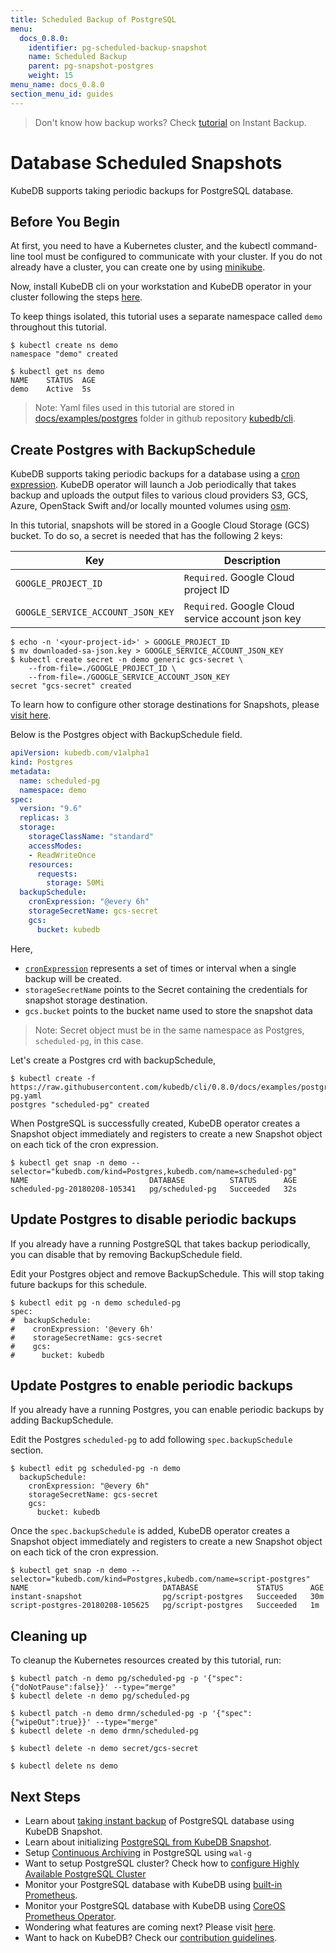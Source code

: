 ```yaml
---
title: Scheduled Backup of PostgreSQL
menu:
  docs_0.8.0:
    identifier: pg-scheduled-backup-snapshot
    name: Scheduled Backup
    parent: pg-snapshot-postgres
    weight: 15
menu_name: docs_0.8.0
section_menu_id: guides
---
```

> Don't know how backup works?  Check [tutorial](/docs/guides/postgres/snapshot/instant_backup.md) on Instant Backup.

# Database Scheduled Snapshots

KubeDB supports taking periodic backups for PostgreSQL database.

## Before You Begin

At first, you need to have a Kubernetes cluster, and the kubectl command-line tool must be configured to communicate with your cluster. If you do not already have a cluster, you can create one by using [minikube](https://github.com/kubernetes/minikube).

Now, install KubeDB cli on your workstation and KubeDB operator in your cluster following the steps [here](/docs/setup/install.md).

To keep things isolated, this tutorial uses a separate namespace called `demo` throughout this tutorial.

```console
$ kubectl create ns demo
namespace "demo" created

$ kubectl get ns demo
NAME    STATUS  AGE
demo    Active  5s
```

> Note: Yaml files used in this tutorial are stored in [docs/examples/postgres](https://github.com/kubedb/cli/tree/master/docs/examples/postgres) folder in github repository [kubedb/cli](https://github.com/kubedb/cli).

## Create Postgres with BackupSchedule

KubeDB supports taking periodic backups for a database using a [cron expression](https://github.com/robfig/cron/blob/v2/doc.go#L26). KubeDB operator will launch a Job periodically that takes backup and uploads the output files to various cloud providers S3, GCS, Azure,
OpenStack Swift and/or locally mounted volumes using [osm](https://github.com/appscode/osm).

In this tutorial, snapshots will be stored in a Google Cloud Storage (GCS) bucket. To do so, a secret is needed that has the following 2 keys:

| Key                               | Description                                                |
|-----------------------------------|------------------------------------------------------------|
| `GOOGLE_PROJECT_ID`               | `Required`. Google Cloud project ID                        |
| `GOOGLE_SERVICE_ACCOUNT_JSON_KEY` | `Required`. Google Cloud service account json key          |

```console
$ echo -n '<your-project-id>' > GOOGLE_PROJECT_ID
$ mv downloaded-sa-json.key > GOOGLE_SERVICE_ACCOUNT_JSON_KEY
$ kubectl create secret -n demo generic gcs-secret \
    --from-file=./GOOGLE_PROJECT_ID \
    --from-file=./GOOGLE_SERVICE_ACCOUNT_JSON_KEY
secret "gcs-secret" created
```

To learn how to configure other storage destinations for Snapshots, please [visit here](/docs/concepts/snapshot.md).

Below is the Postgres object with BackupSchedule field.

```yaml
apiVersion: kubedb.com/v1alpha1
kind: Postgres
metadata:
  name: scheduled-pg
  namespace: demo
spec:
  version: "9.6"
  replicas: 3
  storage:
    storageClassName: "standard"
    accessModes:
    - ReadWriteOnce
    resources:
      requests:
        storage: 50Mi
  backupSchedule:
    cronExpression: "@every 6h"
    storageSecretName: gcs-secret
    gcs:
      bucket: kubedb
```

Here,

- [`cronExpression`](https://github.com/robfig/cron/blob/v2/doc.go) represents a set of times or interval when a single backup will be created.
- `storageSecretName` points to the Secret containing the credentials for snapshot storage destination.
- `gcs.bucket` points to the bucket name used to store the snapshot data

> Note: Secret object must be in the same namespace as Postgres, `scheduled-pg`, in this case.

Let's create a Postgres crd with backupSchedule,

```console
$ kubectl create -f https://raw.githubusercontent.com/kubedb/cli/0.8.0/docs/examples/postgres/snapshot/scheduled-pg.yaml
postgres "scheduled-pg" created
```

When PostgreSQL is successfully created, KubeDB operator creates a Snapshot object immediately and registers to create a new Snapshot object on each tick of the cron expression.

```console
$ kubectl get snap -n demo --selector="kubedb.com/kind=Postgres,kubedb.com/name=scheduled-pg"
NAME                           DATABASE          STATUS      AGE
scheduled-pg-20180208-105341   pg/scheduled-pg   Succeeded   32s
```

## Update Postgres to disable periodic backups

If you already have a running PostgreSQL that takes backup periodically, you can disable that by removing BackupSchedule field.

Edit your Postgres object and remove BackupSchedule. This will stop taking future backups for this schedule.

```console
$ kubectl edit pg -n demo scheduled-pg
spec:
#  backupSchedule:
#    cronExpression: '@every 6h'
#    storageSecretName: gcs-secret
#    gcs:
#      bucket: kubedb
```

## Update Postgres to enable periodic backups

If you already have a running Postgres, you can enable periodic backups by adding BackupSchedule.

Edit the Postgres `scheduled-pg` to add following `spec.backupSchedule` section.

```console
$ kubectl edit pg scheduled-pg -n demo
  backupSchedule:
    cronExpression: "@every 6h"
    storageSecretName: gcs-secret
    gcs:
      bucket: kubedb
```

Once the `spec.backupSchedule` is added, KubeDB operator creates a Snapshot object immediately and registers to create a new Snapshot object on each tick of the cron expression.

```console
$ kubectl get snap -n demo --selector="kubedb.com/kind=Postgres,kubedb.com/name=script-postgres"
NAME                              DATABASE             STATUS      AGE
instant-snapshot                  pg/script-postgres   Succeeded   30m
script-postgres-20180208-105625   pg/script-postgres   Succeeded   1m
```

## Cleaning up

To cleanup the Kubernetes resources created by this tutorial, run:

```console
$ kubectl patch -n demo pg/scheduled-pg -p '{"spec":{"doNotPause":false}}' --type="merge"
$ kubectl delete -n demo pg/scheduled-pg

$ kubectl patch -n demo drmn/scheduled-pg -p '{"spec":{"wipeOut":true}}' --type="merge"
$ kubectl delete -n demo drmn/scheduled-pg

$ kubectl delete -n demo secret/gcs-secret

$ kubectl delete ns demo
```

## Next Steps

- Learn about [taking instant backup](/docs/guides/postgres/snapshot/instant_backup.md) of PostgreSQL database using KubeDB Snapshot.
- Learn about initializing [PostgreSQL from KubeDB Snapshot](/docs/guides/postgres/initialization/snapshot_source.md).
- Setup [Continuous Archiving](/docs/guides/postgres/snapshot/continuous_archiving.md) in PostgreSQL using `wal-g`
- Want to setup PostgreSQL cluster? Check how to [configure Highly Available PostgreSQL Cluster](/docs/guides/postgres/clustering/ha_cluster.md)
- Monitor your PostgreSQL database with KubeDB using [built-in Prometheus](/docs/guides/postgres/monitoring/using-builtin-prometheus.md).
- Monitor your PostgreSQL database with KubeDB using [CoreOS Prometheus Operator](/docs/guides/postgres/monitoring/using-coreos-prometheus-operator.md).
- Wondering what features are coming next? Please visit [here](/docs/roadmap.md).
- Want to hack on KubeDB? Check our [contribution guidelines](/docs/CONTRIBUTING.md).

